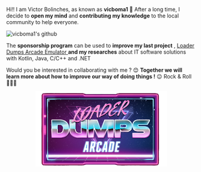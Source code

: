 Hi!! I am Victor Bolinches, as known as **vicboma1** 🤠
After a long time, I decide to **open my mind** and **contributing my knowledge** to the local community to help everyone.

![vicboma1's github](https://github-readme-stats.vercel.app/api?username=vicboma1&show_icons=true&hide_border=true)

The **sponsorship program** can be used to **improve my last project** , [Loader Dumps Arcade Emulator ](https://github.com/vicboma1/loaderDumpsArcade) **and my researches** about IT software solutions with Kotlin, Java, C/C++ and .NET

Would you be interested in collaborating with me ?  😊 
**Together we will learn more about how to improve our way of doing things !** 😉
Rock & Roll 🤘🤘🤘

<p align="center">
    <img src="https://github.com/vicboma1/loaderDumpsArcade-media/blob/master/Assets/Images/logo2020.png" align="center" height="200" width="350">
</p>

